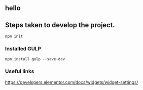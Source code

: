 ## hello

## Steps taken to develop the project.

```
npm init
```

### Installed GULP
```
npm install gulp --save-dev
```


### Useful links

https://developers.elementor.com/docs/widgets/widget-settings/
